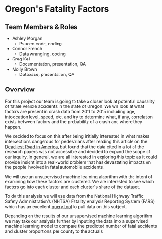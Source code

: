# Oregon's Fatality Factors

## Team Members & Roles
- Ashley Morgan
    - Psudeo code, coding
- Connor French
    - Data wrangling, coding
- Greg Kell
    - Documentation, presentation, QA
- Molly Brown
    - Database, presentation, QA



## Overview
For this project our team is going to take a closer look at potential causality of fatale vehicle accidents in the state of Oregon. We will look at what factors are present in crash data from 2011 to 2015 including age, intoxication level, speed, etc. and try to determine what, if any, correlation exists between factors and the probability of a crash and where they happen.

We decided to focus on this after being initially interested in what makes intersections dangerous for pedestrians after reading this article on the <a href="https://www.google.com/url?q=https://www.vox.com/23178764/florida-us19-deadliest-pedestrian-fatality-crisis?fbclid%3DIwAR01wf7MAKZq0WSfzcHIXdFbYVJIQZu4Tfx4n5NoxRreMgKYhDvdrX1_LmQ&sa=D&source=docs&ust=1660099190520573&usg=AOvVaw1brG1VsDvkzz6zmrkaunKn">Deadliest Road in America</a>, but found that the data cited in a lot of the research papers was not accessible and decided to expand the scope of our inquiry. In general, we are all interested in exploring this topic as it could provide insight into a real-world problem that has devastating impacts on the people involved in fatal automobile accidents.

We will use an unsupervised machine learning algorithm with the intent of examining how these factors are clustered. We are interested to see which factors go into each cluster and each cluster's share of the dataset. 

To do this analysis we will use data from the National Highway Traffic Safety Administration’s (NHTSA) Fatality Analysis Reporting System (FARS) which has an excellent <a href="https://www.google.com/url?q=https://cdan.dot.gov/query&sa=D&source=docs&ust=1660099224827534&usg=AOvVaw20YALS4-fo7wnJHcGq-CRR">query tool</a> to pull data on this subject. 

Depending on the results of our unsupervised machine learning algorithm we may take our analysis further by inputting the data into a supervised machine learning model to compare the predicted number of fatal accidents and cluster proportions per county to the actuals. 
